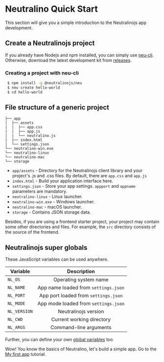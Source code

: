 # Neutralino Quick Start

This section will give you a simple introduction to the Neutralinojs app development.


## Create a Neutralinojs project

If you already have Nodejs and npm installed, you can simply use [neu-cli](tools/cli). Otherwise, download the latest development kit from [releases](https://github.com/neutralinojs/neutralinojs/releases). 

### Creating a project with neu-cli

```bash
 $ npm install -g @neutralinojs/neu
 $ neu create hello-world
 $ cd hello-world
```


## File structure of a generic project

```
├── app
|  ├── assets
|  |  ├── app.css
|  |  ├── app.js
|  |  └── neutralino.js
|  ├── index.html
|  └── settings.json
└── neutralino-win.exe
└── neutralino-linux
└── neutralino-mac
└── storage
```

- `app/assets` - Directory for the Neutralinojs client library and your project's .js and .css files. By default, there are `app.css` and `app.js`
- `index.html` - Build your application interface here.
- `settings.json` - Store your app settings. `appport` and `appname` parameters are mandatory.
- `neutralino-linux` - Linux launcher.
- `neutralino-win.exe` - Windows launcher.
- `neutralino-mac` - macOS launcher.
- `storage` - Contains JSON storage data.

Besides, if you are using a frontend starter project, your project may contain some other directories and files. For example, the `src` directory consists of the source of the frontend. 

## Neutralinojs super globals

These JavaScript variables can be used anywhere.

| Variable      | Description                                      |
| ------------- |:------------------------------------------------:|
| `NL_OS`       | Operating system name                            |
| `NL_NAME`     | App name loaded from `settings.json`             |
| `NL_PORT`     | App port loaded from `settings.json`             |
| `NL_MODE`     | App mode loaded from `settings.json`             |
| `NL_VERSION`  | Neutralinojs version                             |
| `NL_CWD`      | Current working directory                        |
| `NL_ARGS`     | Command-line arguments                           |

Further, you can define your own [global variables](https://neutralino.js.org/docs/#/configuration/settings.json?id=globals) too.

Wow! You know the basics of Neutralino, let's build a simple app. Go to the [My first app](gettingstarted/firstapp) tutorial.

 
